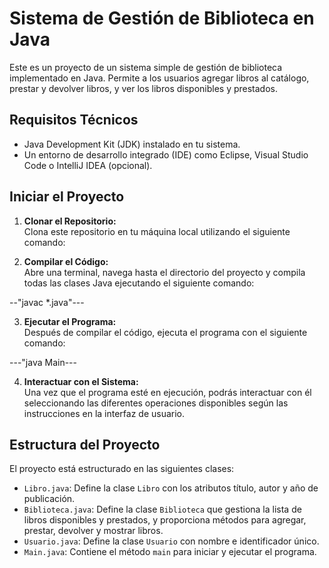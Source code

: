# Sistema de Gestión de Biblioteca en Java

Este es un proyecto de un sistema simple de gestión de biblioteca implementado en Java. Permite a los usuarios agregar libros al catálogo, prestar y devolver libros, y ver los libros disponibles y prestados.

## Requisitos Técnicos

- Java Development Kit (JDK) instalado en tu sistema.
- Un entorno de desarrollo integrado (IDE) como Eclipse, Visual Studio Code o IntelliJ IDEA (opcional).

## Iniciar el Proyecto

1. **Clonar el Repositorio:**  
   Clona este repositorio en tu máquina local utilizando el siguiente comando:


2. **Compilar el Código:**  
Abre una terminal, navega hasta el directorio del proyecto y compila todas las clases Java ejecutando el siguiente comando:

--"javac *.java"---


3. **Ejecutar el Programa:**  
Después de compilar el código, ejecuta el programa con el siguiente comando:

---"java Main---



4. **Interactuar con el Sistema:**  
Una vez que el programa esté en ejecución, podrás interactuar con él seleccionando las diferentes operaciones disponibles según las instrucciones en la interfaz de usuario.

## Estructura del Proyecto

El proyecto está estructurado en las siguientes clases:

- `Libro.java`: Define la clase `Libro` con los atributos título, autor y año de publicación.
- `Biblioteca.java`: Define la clase `Biblioteca` que gestiona la lista de libros disponibles y prestados, y    proporciona métodos para agregar, prestar, devolver y mostrar libros.
- `Usuario.java`: Define la clase `Usuario` con nombre e identificador único.
- `Main.java`: Contiene el método `main` para iniciar y ejecutar el programa.



